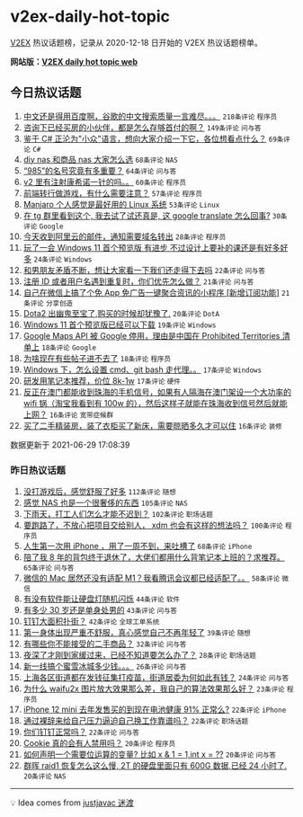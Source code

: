 # v2ex-daily-hot-topic

[V2EX](https://www.v2ex.com/) 热议话题榜，记录从 2020-12-18 日开始的 V2EX 热议话题榜单。

**网站版：[V2EX daily hot topic web](https://boojack.github.io/v2ex-daily-hot-topic-web/)**

## 今日热议话题

<!-- TODAY BEGIN -->

1. [中文还是得用百度啊，谷歌的中文搜索质量一言难尽。。。](https://www.v2ex.com/t/786401) `218条评论` `程序员`
1. [咨询下已经买房的小伙伴，都是怎么存够首付的啊？](https://www.v2ex.com/t/786398) `149条评论` `问与答`
1. [鉴于 C# 正沦为"小众"语言，想向大家介绍一下它，各位想看点什么？](https://www.v2ex.com/t/786457) `69条评论` `C#`
1. [diy nas 和商品 nas 大家怎么选](https://www.v2ex.com/t/786377) `68条评论` `NAS`
1. [“985”的名号究竟有多重要？](https://www.v2ex.com/t/786368) `64条评论` `问与答`
1. [v2 里有注射康希诺一针的吗。。](https://www.v2ex.com/t/786385) `60条评论` `程序员`
1. [前端转行做游戏，有什么需要注意？](https://www.v2ex.com/t/786371) `57条评论` `程序员`
1. [Manjaro 个人感觉是最好用的 Linux 系统](https://www.v2ex.com/t/786502) `53条评论` `Linux`
1. [在 tg 群里看到这个, 我去试了试还真是, 这 google translate 怎么回事?](https://www.v2ex.com/t/786484) `30条评论` `Google`
1. [今天收到阿里云的邮件，通知需要域名转出](https://www.v2ex.com/t/786427) `28条评论` `程序员`
1. [玩了一会 Windows 11 首个预览版 有进步 不过设计上要补的课还是有好多好多](https://www.v2ex.com/t/786506) `24条评论` `Windows`
1. [和男朋友矛盾不断，想让大家看一下我们还走得下去吗](https://www.v2ex.com/t/786429) `22条评论` `问与答`
1. [注册 ID 或者用户名遇到重复时，你们优先怎么做？](https://www.v2ex.com/t/786534) `21条评论` `问与答`
1. [自己在微信上搞了个免 App 免广告一键聚合资讯的小程序 [新增订阅功能]](https://www.v2ex.com/t/786387) `21条评论` `分享创造`
1. [Dota2 出幽鬼至宝了,购买的时候却犹豫了.](https://www.v2ex.com/t/786372) `20条评论` `DotA`
1. [Windows 11 首个预览版已经可以下载](https://www.v2ex.com/t/786369) `19条评论` `Windows`
1. [Google Maps API 被 Google 停用，理由是中国在 Prohibited Territories 清单上](https://www.v2ex.com/t/786548) `18条评论` `Google`
1. [为啥现在有些帖子进不去了](https://www.v2ex.com/t/786562) `18条评论` `程序员`
1. [Windows 下，怎么设置 cmd、git bash 走代理。。](https://www.v2ex.com/t/786515) `17条评论` `Windows`
1. [研发用笔记本推荐，价位 8k-1w](https://www.v2ex.com/t/786500) `17条评论` `硬件`
1. [反正在澳门都能收到珠海的手机信号，如果有人隔海在澳门架设一个大功率的 wifi 锅（淘宝我看到有 100w 的），然后这样子就能在珠海收到信号然后就能上网？](https://www.v2ex.com/t/786563) `16条评论` `宽带症候群`
1. [买了二手精装房，装了衣柜买了新床，需要晾晒多久才可以住](https://www.v2ex.com/t/786493) `16条评论` `装修`

数据更新于 2021-06-29 17:08:39

<!-- TODAY END -->

### 昨日热议话题

<!-- YESTERDAY BEGIN -->

1. [没打游戏后，感觉舒服了好多](https://www.v2ex.com/t/786173) `112条评论` `随想`
1. [感觉 NAS 也是一个很奢侈的东西](https://www.v2ex.com/t/786204) `105条评论` `NAS`
1. [下雨天，打工人们怎么才能不迟到？](https://www.v2ex.com/t/786152) `102条评论` `职场话题`
1. [要跑路了，不放心把项目交给别人， xdm 也会有这样的想法吗？](https://www.v2ex.com/t/786146) `100条评论` `程序员`
1. [人生第一次用 iPhone ，用了一周不到，来吐槽了](https://www.v2ex.com/t/786181) `68条评论` `iPhone`
1. [陪了我 8 年的背包终于退休了，大佬们都用什么背笔记本上班的？求推荐。](https://www.v2ex.com/t/786246) `65条评论` `问与答`
1. [微信的 Mac 居然还没有适配 M1？我看腾讯会议都已经适配了。。](https://www.v2ex.com/t/786182) `58条评论` `微信`
1. [有没有软件能让硬盘灯随机闪烁](https://www.v2ex.com/t/786278) `44条评论` `软件`
1. [有多少 30 岁还是单身处男的](https://www.v2ex.com/t/786286) `43条评论` `问与答`
1. [钉钉大面积扑街？](https://www.v2ex.com/t/786171) `42条评论` `全球工单系统`
1. [第一身体出现严重不舒服，真心感觉自己不再年轻了](https://www.v2ex.com/t/786314) `39条评论` `随想`
1. [有哪些你不能接受的二手商品？](https://www.v2ex.com/t/786281) `32条评论` `问与答`
1. [夜深了才刚到家缓过来，已经不知道要怎么办了？](https://www.v2ex.com/t/786355) `28条评论` `职场话题`
1. [新一线搞个蜜雪冰城多少钱。。。](https://www.v2ex.com/t/786248) `26条评论` `问与答`
1. [上海各区街道都在发钱征集打疫苗，街道居委为何如此有钱？](https://www.v2ex.com/t/786184) `24条评论` `问与答`
1. [为什么 waifu2x 图片放大效果那么差，我自己的算法效果那么好？](https://www.v2ex.com/t/786233) `23条评论` `程序员`
1. [iPhone 12 mini 去年发售买的到现在电池健康 91% 正常么?](https://www.v2ex.com/t/786294) `22条评论` `iPhone`
1. [通过裸辞来给自己压力逼迫自己换工作靠谱吗？](https://www.v2ex.com/t/786273) `22条评论` `职场话题`
1. [你们钉钉正常吗？](https://www.v2ex.com/t/786159) `22条评论` `问与答`
1. [Cookie 真的会有人禁用吗？](https://www.v2ex.com/t/786202) `20条评论` `程序员`
1. [如何声明一个需要位运算的变量? 比如 x & 1 = 1,int x = ??](https://www.v2ex.com/t/786194) `20条评论` `问与答`
1. [群晖 raid1 恢复怎么这么慢, 2T 的硬盘里面只有 600G 数据,已经 24 小时了.](https://www.v2ex.com/t/786186) `20条评论` `NAS`

<!-- YESTERDAY END -->

---

💡 Idea comes from [justjavac 迷渡](https://github.com/justjavac/)
